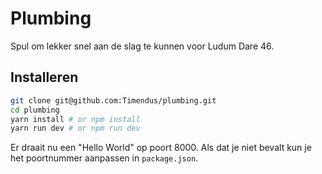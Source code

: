 # Plumbing

Spul om lekker snel aan de slag te kunnen voor Ludum Dare 46.

## Installeren

```bash
git clone git@github.com:Timendus/plumbing.git
cd plumbing
yarn install # or npm install
yarn run dev # or npm run dev
```

Er draait nu een "Hello World" op poort 8000. Als dat je niet bevalt kun je het
poortnummer aanpassen in `package.json`.
